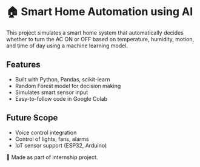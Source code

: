# 🏠 Smart Home Automation using AI

This project simulates a smart home system that automatically decides whether to turn the AC ON or OFF based on temperature, humidity, motion, and time of day using a machine learning model.

## Features
- Built with Python, Pandas, scikit-learn
- Random Forest model for decision making
- Simulates smart sensor input
- Easy-to-follow code in Google Colab

## Future Scope
- Voice control integration
- Control of lights, fans, alarms
- IoT sensor support (ESP32, Arduino)

🔗 Made as part of internship project.
